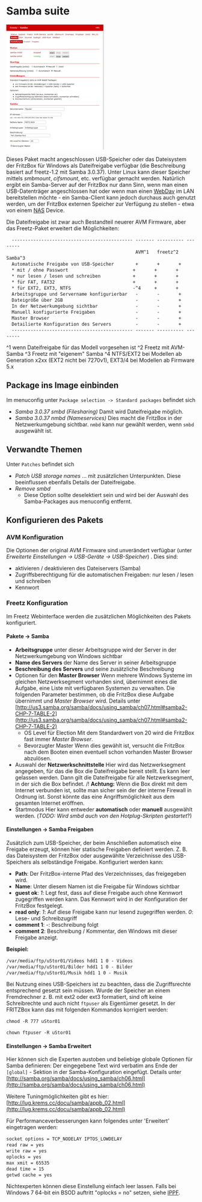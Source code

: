 # Samba suite

[![Samba Webinterface](../../README/screenshots/204_md.png)](../../README/screenshots/204.png)

Dieses Paket macht angeschlossen USB-Speicher oder das Dateisystem der
FritzBox für Windows als Dateifreigabe verfügbar (die Beschreibung
basiert auf freetz-1.2 mit Samba 3.0.37). Unter Linux kann dieser
Speicher mittels *smbmount*, *cifsmount*, etc. verfügbar gemacht werden.
Natürlich ergibt ein Samba-Server auf der FritzBox nur dann Sinn, wenn
man einen USB-Datenträger angeschlossen hat oder wenn man einen
[WebDav](davfs2.html) im LAN bereitstellen möchte - ein
Samba-Client kann jedoch durchaus auch genutzt werden, um der FritzBox
externen Speicher zur Verfügung zu stellen - etwa von einem
[NAS](http://de.wikipedia.org/wiki/Network_Attached_Storage)
Device.

Die Dateifreigabe ist zwar auch Bestandteil neuerer AVM Firmware, aber
das Freetz-Paket erweitert die Möglichkeiten:

```
  --------------------------------------------- ------- ---------- --------
                                                AVM^1   freetz^2   Samba^3
  Automatische Freigabe von USB-Speicher        +       +       +
  * mit / ohne Passwort                        +       +       +
  * nur lesen / lesen und schreiben            +       +       +
  * für FAT, FAT32                             +       +       +
  * für EXT2, EXT3, NTFS                       -^4     +       +
  Arbeitsgruppe und Servername konfigurierbar   -       -       +
  Dateigröße über 2GB                           -       -       +
  In der Netzwerkumgebung sichtbar              -       -       +
  Manuell konfigurierte Freigaben               -       -       +
  Master Browser                                -       -       +
  Detailierte Konfiguration des Servers         -       -       +
  --------------------------------------------- ------- ---------- --------
```

^1 wenn Dateifreigabe für das Modell vorgesehen ist
^2 Freetz mit AVM-Samba
^3 Freetz mit "eigenem" Samba
^4 NTFS/EXT2 bei Modellen ab Generation x2xx (EXT2 nicht bei 7270v1), EXT3/4 bei Modellen ab Firmware 5.x

Package ins Image einbinden
---------------------------

Im menuconfig unter `Package selection -> Standard packages` befindet
sich

  - *Samba 3.0.37 smbd (Filesharing)*
    Damit wird Dateifreigabe möglich.
  - *Samba 3.0.37 nmbd (Nameservices)*
    Dies macht die FritzBox in der Netzwerkumgebung sichtbar. `nmbd`
    kann nur gewählt werden, wenn `smbd` ausgewählt ist.

Verwandte Themen
----------------

Unter `Patches` befindet sich

  - *Patch USB storage names* ... mit zusätzlichen Unterpunkten.
    Diese beeinflussen ebenfalls Details der Dateifreigabe.
  - *Remove smbd*
     * Diese
    Option sollte deselektiert sein und wird bei der Auswahl des
    Samba-Packages aus menuconfig entfernt.

Konfigurieren des Pakets
------------------------

### AVM Konfiguration

Die Optionen der original AVM Firmware sind unverändert verfügbar (unter
*Erweiterte Einstellungen → USB-Geräte → USB-Speicher*) . Dies sind:

  - aktivieren / deaktivieren des Dateiservers (Samba)
  - Zugriffsberechtigung für die automatischen Freigaben: nur lesen /
    lesen und schreiben
  - Kennwort

### Freetz Konfiguration

Im Freetz Webinterface werden die zusätzlichen Möglichkeiten des Pakets
konfiguriert.

#### Pakete → Samba

  - **Arbeitsgruppe**
    unter dieser Arbeitsgruppe wird der Server in der Netzwerkumgebung
    von Windows sichtbar
  - **Name des Servers**
    der Name des Server in seiner Arbeitsgruppe
  - **Beschreibung des Servers**
    und seine zusätzliche Beschreibung
  - Optionen für den **Master Browser**
    Wenn mehrere Windows Systeme im gleichen Netzwerksegment vorhanden
    sind, übernimmt eines die Aufgabe, eine Liste mit verfügbaren
    Systemen zu verwalten. Die folgenden Parameter bestimmen, ob die
    FritzBox diese Aufgabe übernimmt und *Master Browser* wird. Details
    unter
    [http://us3.samba.org/samba/docs/using_samba/ch07.html#samba2-CHP-7-TABLE-2](http://us3.samba.org/samba/docs/using_samba/ch07.html#samba2-CHP-7-TABLE-2)
      - OS Level für Election
        Mit dem Standardwert von 20 wird die FritzBox fast immer *Master
        Browser*.
      - Bevorzugter Master
        Wenn dies gewählt ist, versucht die FritzBox nach dem Booten
        einen eventuell schon vorhanden Master Browser abzulösen.
  - Auswahl der **Netzwerkschnittstelle**
    Hier wird das Netzwerksegment angegeben, für das die Box die
    Dateifreigabe bereit stellt. Es kann leer gelassen werden. Dann gilt
    die Dateifreigabe für alle Netzwerksegment, in der sich die Box
    befindet.
    /!
    **Achtung:** Wenn die Box direkt mit dem Internet verbunden ist,
    sollte man sicher sein der der interne Firewall in Ordnung ist.
    Sonst könnte das eine Angriffsmöglichkeit aus dem gesamten Internet
    eröffnen.
  - Startmodus
    Hier kann entweder **automatisch** oder **manuell** ausgewählt
    werden. (*TODO: Wird smbd auch von den Hotplug-Skripten gestartet*?)



#### Einstellungen → Samba Freigaben

Zusätzlich zum USB-Speicher, der beim Anschließen automatisch eine
Freigabe erzeugt, können hier statische Freigaben definiert werden. Z.
B. das Dateisystem der FritzBox oder ausgewählte Verzeichnisse des
USB-Speichers als selbständige Freigabe.
Konfiguriert werden kann:

  - **Path**: Der FritzBox-interne Pfad des Verzeichnisses, das
    freigegeben wird.
  - **Name**: Unter diesem Namen ist die Freigabe für Windows sichtbar
  - **guest ok**: *1*: Legt fest, dass auf diese Freigabe auch ohne
    Kennwort zugegriffen werden kann. Das Kennwort wird in der
    Konfiguration der FritzBox festgelegt.
  - **read only**: *1*: Auf diese Freigabe kann nur lesend zugegriffen
    werden. *0*: Lese- und Schreibzugriff
  - **comment 1**: *-*: Beschreibung folgt
  - **comment 2**: Beschreibung / Kommentar, den Windows mit dieser
    Freigabe anzeigt.

**Beispiel:**

```
/var/media/ftp/uStor01/Videos hdd1 1 0 - Videos
/var/media/ftp/uStor01/Bilder hdd1 1 0 - Bilder
/var/media/ftp/uStor01/Musik hdd1 1 0 - Musik
```

Bei Nutzung eines USB-Speichers ist zu beachten, dass die Zugriffsrechte
entsprechend gesetzt sein müssen. Wurde der Speicher an einem
Fremdrechner z. B. mit ext2 oder ext3 formatiert, sind oft keine
Schreibrechte und auch nicht `ftpuser` als Eigentümer gesetzt. In der
FRITZBox kann das mit folgenden Kommandos korrigiert werden:

```
chmod -R 777 uStor01
```

```
chown ftpuser -R uStor01
```



#### Einstellungen → Samba Erweitert

Hier können sich die Experten austoben und beliebige globale Optionen
für Samba definieren: Der eingegebene Text wird verbatim ans Ende der
`[global]` - Sektion in der Samba-Konfiguration eingefügt.
Details unter
[http://samba.org/samba/docs/using_samba/ch06.html](http://samba.org/samba/docs/using_samba/ch06.html)

Weitere Tuningmöglichkeiten gibt es hier:
[http://lug.krems.cc/docu/samba/appb_02.html](http://lug.krems.cc/docu/samba/appb_02.html)

Für Performanceverbesserungen kann folgendes unter 'Erweitert'
eingetragen werden:

```
socket options = TCP_NODELAY IPTOS_LOWDELAY
read raw = yes
write raw = yes
oplocks = yes
max xmit = 65535
dead time = 15
getwd cache = yes
```

Nichtexperten können diese Einstellung einfach leer lassen.
Falls bei Windows 7 64-bit ein BSOD auftritt "oplocks = no" setzen,
siehe
[IPPF](http://www.ip-phone-forum.de/showpost.php?p=1538911&postcount=1).

